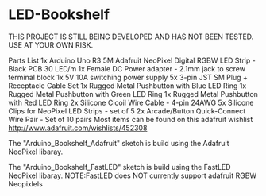 # LED-Bookshelf
THIS PROJECT IS STILL BEING DEVELOPED AND HAS NOT BEEN TESTED. USE AT YOUR OWN RISK.

Parts List
 1x Arduino Uno R3
 5M Adafruit NeoPixel Digital RGBW LED Strip - Black PCB 30 LED/m
 1x Female DC Power adapter - 2.1mm jack to screw terminal block
 1x 5V 10A switching power supply
 5x 3-pin JST SM Plug + Receptacle Cable Set
 1x Rugged Metal Pushbutton with Blue LED Ring
 1x Rugged Metal Pushbutton with Green LED Ring
 1x Rugged Metal Pushbutton with Red LED Ring
 2x Silicone Cicoil Wire Cable - 4-pin 24AWG
 5x Silicone Clips for NeoPixel LED Strips - set of 5
 2x Arcade/Button Quick-Connect Wire Pair - Set of 10 pairs
 Most items can be found on this adafruit wishlist http://www.adafruit.com/wishlists/452308

The "Arduino_Bookshelf_Adafruit" sketch is build using the Adafruit NeoPixel libaray.

The "Arduino_Bookshelf_FastLED" sketch is build using the FastLED NeoPixel libaray.
  NOTE:FastLED does NOT currently support adafruit RGBW Neopixlels
